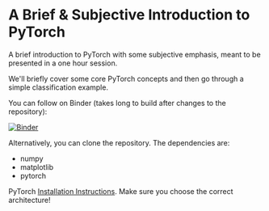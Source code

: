 # A Brief & Subjective Introduction to PyTorch
A brief introduction to PyTorch with some subjective emphasis, meant to be presented in a one hour session.

We'll briefly cover some core PyTorch concepts and then go through a simple
classification example.

You can follow on Binder (takes long to build after changes to the repository):

[![Binder](https://mybinder.org/badge_logo.svg)](https://mybinder.org/v2/gh/rinnert/pytorch-brief-intro/HEAD)

Alternatively, you can clone the repository. The dependencies are:

  - numpy
  - matplotlib
  - pytorch

PyTorch [Installation Instructions](https://pytorch.org/).
Make sure you choose the correct architecture!